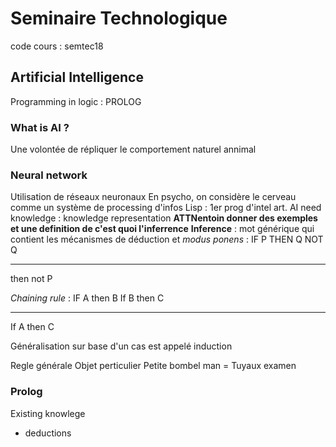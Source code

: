 # Seminaire Technologique
code cours : semtec18

## Artificial Intelligence
Programming in logic  : PROLOG

### What is AI ? 

Une volontée de répliquer le comportement naturel annimal

### Neural network

Utilisation de réseaux neuronaux
En psycho, on considère le cerveau comme un système de processing d'infos
Lisp : 1er prog d'intel art. 
AI need knowledge : knowledge representation
**ATTNentoin donner des exemples et une definition de c'est quoi l'inferrence**
    **Inference** : mot générique qui contient les mécanismes de déduction et 
*modus ponens* :
IF P THEN Q 
NOT Q
______
then not P

*Chaining rule* : 
IF A then B
If B then C
__________
If A then C

Généralisation sur base d'un cas est appelé induction 


Regle générale 
Objet perticulier 
Petite bombel man  = Tuyaux examen
### Prolog
Existing knowlege
- deductions